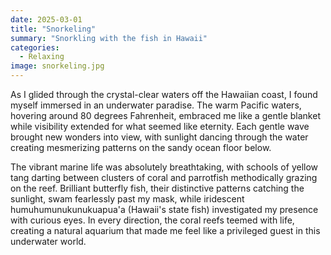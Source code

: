 ```yaml
---
date: 2025-03-01
title: "Snorkeling"
summary: "Snorkling with the fish in Hawaii"
categories:
  - Relaxing
image: snorkeling.jpg
---
```


As I glided through the crystal-clear waters off the Hawaiian coast, I found myself immersed in an underwater paradise. The warm Pacific waters, hovering around 80 degrees Fahrenheit, embraced me like a gentle blanket while visibility extended for what seemed like eternity. Each gentle wave brought new wonders into view, with sunlight dancing through the water creating mesmerizing patterns on the sandy ocean floor below.

The vibrant marine life was absolutely breathtaking, with schools of yellow tang darting between clusters of coral and parrotfish methodically grazing on the reef. Brilliant butterfly fish, their distinctive patterns catching the sunlight, swam fearlessly past my mask, while iridescent humuhumunukunukuapua'a (Hawaii's state fish) investigated my presence with curious eyes. In every direction, the coral reefs teemed with life, creating a natural aquarium that made me feel like a privileged guest in this underwater world.
